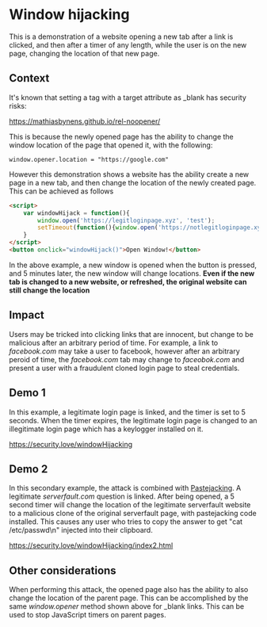 # Window hijacking

This is a demonstration of a website opening a new tab after a link is clicked, and then after a timer of any length, while the user is on the new page, changing the location of that new page.

## Context
It's known that setting a <a> tag with a target attribute as _blank has security risks:

https://mathiasbynens.github.io/rel-noopener/

This is because the newly opened page has the ability to change the window location of the page that opened it, with the following:

```
window.opener.location = "https://google.com"
```

However this demonstration shows a website has the ability create a new page in a new tab, and then change the location of the newly created page. This can be achieved as follows

```html
<script>
    var windowHijack = function(){
        window.open('https://legitloginpage.xyz', 'test');
        setTimeout(function(){window.open('https://notlegitloginpage.xyz', 'test');}, 300000);
    }
</script>
<button onclick="windowHijack()">Open Window!</button>
```

In the above example, a new window is opened when the button is pressed, and 5 minutes later, the new window will change locations. **Even if the new tab is changed to a new website, or refreshed, the original website can still change the location**

## Impact
Users may be tricked into clicking links that are innocent, but change to be malicious after an arbitrary period of time. For example, a link to _facebook.com_ may take a user to facebook, however after an arbitrary peroid of time, the _facebook.com_ tab may change to _faceobok.com_ and present a user with a fraudulent cloned login page to steal credentials.

## Demo 1
In this example, a legitimate login page is linked, and the timer is set to 5 seconds. When the timer expires, the legitimate login page is changed to an illegitimate login page which has a keylogger installed on it.

https://security.love/windowHijacking

## Demo 2

In this secondary example, the attack is combined with [Pastejacking](https://github.com/dxa4481/Pastejacking). A legitimate _serverfault.com_ question is linked. After being opened, a 5 second timer will change the location of the legitimate serverfault website to a malicious clone of the original serverfault page, with pastejacking code installed. This causes any user who tries to copy the answer to get "cat /etc/passwd\n" injected into their clipboard.

https://security.love/windowHijacking/index2.html

## Other considerations
When performing this attack, the opened page also has the ability to also change the location of the parent page. This can be accomplished by the same _window.opener_ method shown above for _blank links. This can be used to stop JavaScript timers on parent pages.
